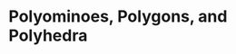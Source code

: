 # Polyominoes, Polygons, and Polyhedra

<!--Visit <https://pretextbook.org/documentation.html> to learn more.-->